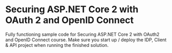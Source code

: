 # Securing ASP.NET Core 2 with OAuth 2 and OpenID Connect
Fully functioning sample code for Securing ASP.NET Core 2 with OAuth2 and OpenID Connect course. 
Make sure you start up / deploy the IDP, Client & API project when running the finished solution.
